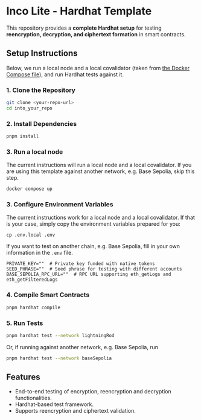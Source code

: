 # **Inco Lite - Hardhat Template**

This repository provides a **complete Hardhat setup** for testing **reencryption, decryption, and ciphertext formation** in smart contracts.

## **Setup Instructions**

Below, we run a local node and a local covalidator (taken from [the Docker Compose file](./docker-compose.yaml)), and run Hardhat tests against it.

### **1. Clone the Repository**
```sh
git clone <your-repo-url>
cd into_your_repo
```

### **2. Install Dependencies**
```sh
pnpm install
```

### **3. Run a local node**

The current instructions will run a local node and a local covalidator. If you are using this template against another network, e.g. Base Sepolia, skip this step.

```sh
docker compose up
```

### **3. Configure Environment Variables**  

The current instructions work for a local node and a local covalidator. If that is your case, simply copy the environment variables prepared for you:

```
cp .env.local .env
```

If you want to test on another chain, e.g. Base Sepolia, fill in your own information in the `.env` file.

```plaintext
PRIVATE_KEY=""  # Private key funded with native tokens
SEED_PHRASE=""  # Seed phrase for testing with different accounts
BASE_SEPOLIA_RPC_URL=""  # RPC URL supporting eth_getLogs and eth_getFilteredLogs
```

### **4. Compile Smart Contracts**
```sh
pnpm hardhat compile
```

### **5. Run Tests**
```sh
pnpm hardhat test --network lightningRod
```

Or, if running against another network, e.g. Base Sepolia, run

```sh
pnpm hardhat test --network baseSepolia
```

## **Features**
- End-to-end testing of encryption, reencryption  and decryption functionalities.
- Hardhat-based test framework.
- Supports reencryption and ciphertext validation.

